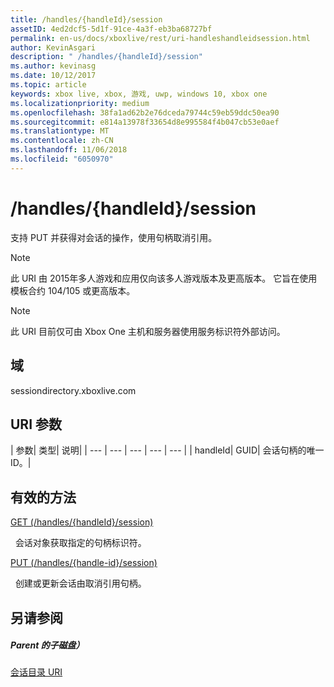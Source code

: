 ```yaml
---
title: /handles/{handleId}/session
assetID: 4ed2dcf5-5d1f-91ce-4a3f-eb3ba68727bf
permalink: en-us/docs/xboxlive/rest/uri-handleshandleidsession.html
author: KevinAsgari
description: " /handles/{handleId}/session"
ms.author: kevinasg
ms.date: 10/12/2017
ms.topic: article
keywords: xbox live, xbox, 游戏, uwp, windows 10, xbox one
ms.localizationpriority: medium
ms.openlocfilehash: 38fa1ad62b2e76dceda79744c59eb59ddc50ea90
ms.sourcegitcommit: e814a13978f33654d8e995584f4b047cb53e0aef
ms.translationtype: MT
ms.contentlocale: zh-CN
ms.lasthandoff: 11/06/2018
ms.locfileid: "6050970"
---
```

# <a name="handleshandleidsession"></a>/handles/{handleId}/session
支持 PUT 并获得对会话的操作，使用句柄取消引用。 

> [!NOTE] 
> 此 URI 由 2015年多人游戏和应用仅向该多人游戏版本及更高版本。 它旨在使用模板合约 104/105 或更高版本。  

 

> [!NOTE] 
> 此 URI 目前仅可由 Xbox One 主机和服务器使用服务标识符外部访问。  

 
<a id="ID4ES"></a>

 
## <a name="domain"></a>域
sessiondirectory.xboxlive.com  
<a id="ID4EX"></a>

 
## <a name="uri-parameters"></a>URI 参数
 
| 参数| 类型| 说明| 
| --- | --- | --- | --- | --- | 
| handleId| GUID| 会话句柄的唯一 ID。| 
  
<a id="ID4ESB"></a>

 
## <a name="valid-methods"></a>有效的方法

[GET (/handles/{handleId}/session)](uri-handleshandleidsessionget.md)

&nbsp;&nbsp;会话对象获取指定的句柄标识符。 

[PUT (/handles/{handle-id}/session)](uri-handleshandleidsessionput.md)

&nbsp;&nbsp;创建或更新会话由取消引用句柄。
 
<a id="ID4E6B"></a>

 
## <a name="see-also"></a>另请参阅
 
<a id="ID4EBC"></a>

 
##### <a name="parent"></a>Parent 的子磁盘） 

[会话目录 URI](atoc-reference-sessiondirectory.md)

   
